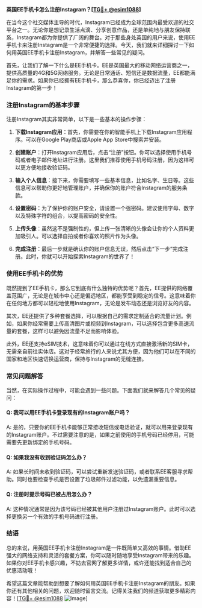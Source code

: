 **英国EE手机卡怎么注册Instagram？[[TG💪+ @esim1088](https://t.me/s/esim1088)]**

在当今这个社交媒体主导的时代，Instagram已经成为全球范围内最受欢迎的社交平台之一。无论你是想记录生活点滴、分享创意作品，还是单纯地与朋友保持联系，Instagram都为你提供了广阔的舞台。对于那些身处英国的用户来说，使用EE手机卡来注册Instagram是一个非常便捷的选择。今天，我们就来详细探讨一下如何用英国EE手机卡注册Instagram，并解答一些常见的疑问。

首先，让我们了解一下什么是EE手机卡。EE是英国最大的移动网络运营商之一，提供高质量的4G和5G网络服务。无论是日常通话、短信还是数据流量，EE都能满足你的需求。如果你已经拥有EE手机卡，那么恭喜你，你已经迈出了注册Instagram的第一步！

### 注册Instagram的基本步骤

注册Instagram其实非常简单，以下是一些基本的操作步骤：

1. **下载Instagram应用**：首先，你需要在你的智能手机上下载Instagram应用程序。可以在Google Play商店或Apple App Store中搜索并安装。

2. **创建账户**：打开Instagram应用后，点击“注册”按钮。你可以选择使用手机号码或者电子邮件地址进行注册。这里我们推荐使用手机号码注册，因为这样可以更方便地接收验证码。

3. **输入个人信息**：接下来，你需要填写一些基本信息，比如名字、生日等。这些信息可以帮助你更好地管理账户，并确保你的账户符合Instagram的服务条款。

4. **设置密码**：为了保护你的账户安全，请设置一个强密码。建议使用字母、数字以及特殊字符的组合，以提高密码的安全性。

5. **上传头像**：虽然这不是强制性的，但上传一张清晰的头像会让你的个人资料更加吸引人。可以选择自拍或者你喜欢的照片作为头像。

6. **完成注册**：最后一步就是确认你的账户信息无误，然后点击“下一步”完成注册。此时，你就可以开始探索Instagram的世界了！

### 使用EE手机卡的优势

既然提到了EE手机卡，那么它到底有什么独特的优势呢？首先，EE提供的网络覆盖范围广，无论是在城市中心还是偏远地区，都能享受到稳定的信号。这意味着你在任何地方都可以轻松地使用Instagram，无论是发布动态还是浏览好友的内容。

其次，EE还提供了多种套餐选择，可以根据自己的需求定制适合的流量计划。例如，如果你经常需要上传高清图片或视频到Instagram，可以选择包含更多高速流量的套餐，这样可以避免因流量不足而影响体验。

此外，EE还支持eSIM技术，这意味着你可以通过在线方式直接激活新的SIM卡，无需亲自前往实体店。这对于经常旅行的人来说尤其方便，因为他们可以在不同的国家和地区快速切换运营商，保持与Instagram的无缝连接。

### 常见问题解答

当然，在实际操作过程中，可能会遇到一些问题。下面我们就来解答几个常见的疑问：

#### Q: 我可以用EE手机卡登录现有的Instagram账户吗？
A: 是的，只要你的EE手机卡能够正常接收短信或电话验证，就可以用来登录现有的Instagram账户。不过需要注意的是，如果之前使用的手机号码已经停用，可能需要先更新绑定的手机号码。

#### Q: 如果我没有收到验证码怎么办？
A: 如果长时间未收到验证码，可以尝试重新发送验证码，或者联系EE客服寻求帮助。同时也要检查手机是否设置了垃圾邮件过滤功能，以免遗漏重要信息。

#### Q: 注册时提示号码已被占用怎么办？
A: 这种情况通常是因为该号码已经被其他用户注册过Instagram账户。此时可以选择更换另一个有效的手机号码进行注册。

### 结语

总的来说，用英国EE手机卡注册Instagram是一件既简单又高效的事情。借助EE强大的网络支持和灵活的套餐方案，你可以随时随地享受Instagram带来的乐趣。如果你对EE手机卡感兴趣，不妨去官网了解更多详情，或许还能找到适合自己的优惠活动哦！

希望这篇文章能帮助到想要了解如何用英国EE手机卡注册Instagram的朋友。如果你还有其他相关的问题，欢迎随时留言交流。记得关注我们的频道获取更多精彩内容！[[TG💪+ @esim1088](https://t.me/s/esim1088) ![Image](https://i.postimg.cc/4NQfJmqS/Snipaste-2025-05-13-00-14-12.png)]